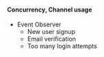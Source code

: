 #### Concurrency, Channel usage
* Event Observer    
    * New user signup
    * Email verification
    * Too many login attempts
    